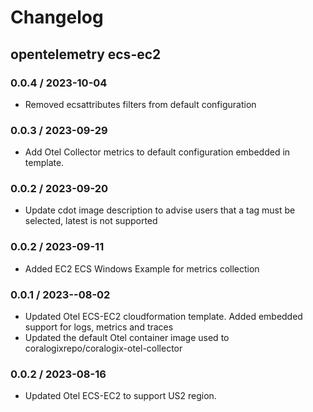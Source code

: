 # Changelog

## opentelemetry ecs-ec2
<!-- To add a new entry write: -->
<!-- ### version / full date -->
<!-- * [Update/Bug fix] message that describes the changes that you apply -->

### 0.0.4 / 2023-10-04
* Removed ecsattributes filters from default configuration

### 0.0.3 / 2023-09-29
* Add Otel Collector metrics to default configuration embedded in template.

### 0.0.2 / 2023-09-20
* Update cdot image description to advise users that a tag must be selected, latest is not supported

### 0.0.2 / 2023-09-11
* Added EC2 ECS Windows Example for metrics collection

### 0.0.1 / 2023--08-02
* Updated Otel ECS-EC2 cloudformation template. Added embedded support for logs, metrics and traces
* Updated the default Otel container image used to coralogixrepo/coralogix-otel-collector

### 0.0.2 / 2023-08-16
* Updated Otel ECS-EC2 to support US2 region.